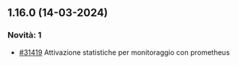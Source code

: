 ## 1.16.0 (14-03-2024)

### Novità: 1
- [#31419](https://parermine.regione.emilia-romagna.it/issues/31419) Attivazione statistiche per monitoraggio con prometheus
